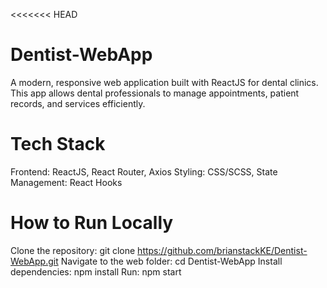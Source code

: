 <<<<<<< HEAD
# Dentist-WebApp
A modern, responsive web application built with ReactJS for dental clinics. This app allows dental professionals to manage appointments, patient records, and services efficiently.
# Tech Stack
  Frontend: ReactJS, React Router, Axios
  Styling: CSS/SCSS,
  State Management: React Hooks
# How to Run Locally
Clone the repository: git clone https://github.com/brianstackKE/Dentist-WebApp.git
Navigate to the web folder: cd Dentist-WebApp
Install dependencies: npm install
Run: npm start
